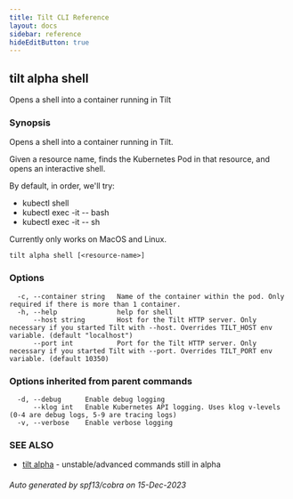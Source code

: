 ```yaml
---
title: Tilt CLI Reference
layout: docs
sidebar: reference
hideEditButton: true
---
```

## tilt alpha shell

Opens a shell into a container running in Tilt

### Synopsis

Opens a shell into a container running in Tilt.

Given a resource name, finds the Kubernetes Pod in that resource,
and opens an interactive shell.

By default, in order, we'll try:
- kubectl shell
- kubectl exec -it <pod> -- bash
- kubectl exec -it <pod> -- sh

Currently only works on MacOS and Linux.

```
tilt alpha shell [<resource-name>]
```

### Options

```
  -c, --container string   Name of the container within the pod. Only required if there is more than 1 container.
  -h, --help               help for shell
      --host string        Host for the Tilt HTTP server. Only necessary if you started Tilt with --host. Overrides TILT_HOST env variable. (default "localhost")
      --port int           Port for the Tilt HTTP server. Only necessary if you started Tilt with --port. Overrides TILT_PORT env variable. (default 10350)
```

### Options inherited from parent commands

```
  -d, --debug      Enable debug logging
      --klog int   Enable Kubernetes API logging. Uses klog v-levels (0-4 are debug logs, 5-9 are tracing logs)
  -v, --verbose    Enable verbose logging
```

### SEE ALSO

* [tilt alpha](tilt_alpha.html)	 - unstable/advanced commands still in alpha

###### Auto generated by spf13/cobra on 15-Dec-2023
